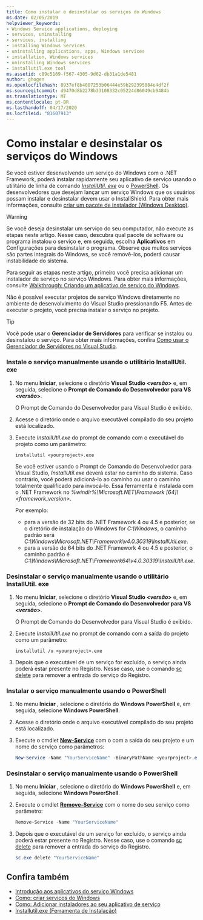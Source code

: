 ```yaml
---
title: Como instalar e desinstalar os serviços do Windows
ms.date: 02/05/2019
helpviewer_keywords:
- Windows Service applications, deploying
- services, uninstalling
- services, installing
- installing Windows Services
- uninstalling applications, apps, Windows services
- installation, Windows services
- uninstalling Windows services
- installutil.exe tool
ms.assetid: c89c5169-f567-4305-9d62-db31a1de5481
author: ghogen
ms.openlocfilehash: 8937ef8b4007253b06444e59b292395084e4df2f
ms.sourcegitcommit: d9470d8b2278b33108332c05224d86049cb9484b
ms.translationtype: MT
ms.contentlocale: pt-BR
ms.lasthandoff: 04/17/2020
ms.locfileid: "81607913"
---
```

# <a name="how-to-install-and-uninstall-windows-services"></a>Como instalar e desinstalar os serviços do Windows

Se você estiver desenvolvendo um serviço do Windows com o .NET Framework, poderá instalar rapidamente seu aplicativo de serviço usando o utilitário de linha de comando [*InstallUtil. exe*](../tools/installutil-exe-installer-tool.md) ou o [PowerShell](/powershell/scripting/overview). Os desenvolvedores que desejam lançar um serviço Windows que os usuários possam instalar e desinstalar devem usar o InstallShield. Para obter mais informações, consulte [criar um pacote de instalador (Windows Desktop)](/visualstudio/deployment/deploying-applications-services-and-components#create-an-installer-package-windows-desktop).

> [!WARNING]
> Se você deseja desinstalar um serviço do seu computador, não execute as etapas neste artigo. Nesse caso, descubra qual pacote de software ou programa instalou o serviço e, em seguida, escolha **Aplicativos** em Configurações para desinstalar o programa. Observe que muitos serviços são partes integrais do Windows, se você removê-los, poderá causar instabilidade do sistema.

Para seguir as etapas neste artigo, primeiro você precisa adicionar um instalador de serviço no serviço Windows. Para obter mais informações, consulte [Walkthrough: Criando um aplicativo de serviço do Windows](../windows-services/walkthrough-creating-a-windows-service-application-in-the-component-designer.md).

Não é possível executar projetos de serviço Windows diretamente no ambiente de desenvolvimento do Visual Studio pressionando F5. Antes de executar o projeto, você precisa instalar o serviço no projeto.

> [!TIP]
> Você pode usar o **Gerenciador de Servidores** para verificar se instalou ou desinstalou o serviço. Para obter mais informações, confira [Como usar o Gerenciador de Servidores no Visual Studio](https://support.microsoft.com/help/316649/how-to-use-the-server-explorer-in-visual-studio-net-and-visual-studio).

### <a name="install-your-service-manually-using-installutilexe-utility"></a>Instale o serviço manualmente usando o utilitário InstallUtil. exe

1. No menu **Iniciar**, selecione o diretório **Visual Studio \<*versão*>** e, em seguida, selecione o **Prompt de Comando do Desenvolvedor para VS \<*versão*>**.

     O Prompt de Comando do Desenvolvedor para Visual Studio é exibido.

2. Acesse o diretório onde o arquivo executável compilado do seu projeto está localizado.

3. Execute *InstallUtil.exe* do prompt de comando com o executável do projeto como um parâmetro:

    ```console
    installutil <yourproject>.exe
    ```

     Se você estiver usando o Prompt de Comando do Desenvolvedor para Visual Studio, *InstallUtil.exe* deverá estar no caminho do sistema. Caso contrário, você poderá adicioná-lo ao caminho ou usar o caminho totalmente qualificado para invocá-lo. Essa ferramenta é instalada com o .NET Framework no *%windir%\Microsoft.NET\Framework [64]\\<framework_version\>*.

     Por exemplo:
     - para a versão de 32 bits do .NET Framework 4 ou 4.5 e posterior, se o diretório de instalação do Windows for *C:\Windows*, o caminho padrão será *C:\Windows\Microsoft.NET\Framework\v4.0.30319\InstallUtil.exe*.
     - para a versão de 64 bits do .NET Framework 4 ou 4.5 e posterior, o caminho padrão é *C:\Windows\Microsoft.NET\Framework64\v4.0.30319\InstallUtil.exe*.

### <a name="uninstall-your-service-manually-using-installutilexe-utility"></a>Desinstalar o serviço manualmente usando o utilitário InstallUtil. exe

1. No menu **Iniciar**, selecione o diretório **Visual Studio \<*versão*>** e, em seguida, selecione o **Prompt de Comando do Desenvolvedor para VS \<*versão*>**.

     O Prompt de Comando do Desenvolvedor para Visual Studio é exibido.

2. Execute *InstallUtil.exe* no prompt de comando com a saída do projeto como um parâmetro:

    ```console
    installutil /u <yourproject>.exe
    ```

3. Depois que o executável de um serviço for excluído, o serviço ainda poderá estar presente no Registro. Nesse caso, use o comando [sc delete](/windows-server/administration/windows-commands/sc-delete) para remover a entrada do serviço do Registro.

### <a name="install-your-service-manually-using-powershell"></a>Instalar o serviço manualmente usando o PowerShell

1. No menu **Iniciar** , selecione o diretório do **Windows PowerShell** e, em seguida, selecione **Windows PowerShell**.

2. Acesse o diretório onde o arquivo executável compilado do seu projeto está localizado.

3. Execute o cmdlet [**New-Service**](/powershell/module/microsoft.powershell.management/new-service) com o com a saída do seu projeto e um nome de serviço como parâmetros:

    ```powershell
    New-Service -Name "YourServiceName" -BinaryPathName <yourproject>.exe
    ```

### <a name="uninstall-your-service-manually-using-powershell"></a>Desinstalar o serviço manualmente usando o PowerShell

1. No menu **Iniciar** , selecione o diretório do **Windows PowerShell** e, em seguida, selecione **Windows PowerShell**.

2. Execute o cmdlet [**Remove-Service**](/powershell/module/microsoft.powershell.management/remove-service) com o nome do seu serviço como parâmetro:

    ```powershell
    Remove-Service -Name "YourServiceName"
    ```

3. Depois que o executável de um serviço for excluído, o serviço ainda poderá estar presente no Registro. Nesse caso, use o comando [sc delete](/windows-server/administration/windows-commands/sc-delete) para remover a entrada do serviço do Registro.

    ```powershell
    sc.exe delete "YourServiceName"
    ```

## <a name="see-also"></a>Confira também

- [Introdução aos aplicativos do serviço Windows](../windows-services/introduction-to-windows-service-applications.md)
- [Como: criar serviços do Windows](../windows-services/how-to-create-windows-services.md)
- [Como: Adicionar instaladores ao seu aplicativo de serviço](../windows-services/how-to-add-installers-to-your-service-application.md)
- [Installutil.exe (Ferramenta de Instalação)](../tools/installutil-exe-installer-tool.md)
